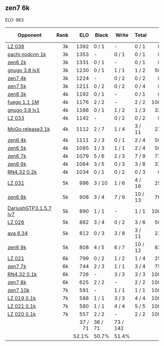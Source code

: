 ## zen7 6k ##

ELO: 963

Opponent | Rank | ELO | Black | Write | Total | Win rate
---------|-----:|----:|-------|-------|-------|-------:
[LZ 036](LZ%20036.md) | 3k | 1392 | 0 / 1 | - | 0 / 1 | 0.0%
[pachi nodcnn 1k](pachi%20nodcnn%201k.md) | 3k | 1353 | - | 0 / 1 | 0 / 1 | 0.0%
[zen6 2k](zen6%202k.md) | 3k | 1331 | 0 / 1 | - | 0 / 1 | 0.0%
[gnugo 3.8 lvX](gnugo%203.8%20lvX.md) | 3k | 1230 | 0 / 1 | 1 / 1 | 1 / 2 | 50.0%
[zen7 4k](zen7%204k.md) | 3k | 1224 | - | 0 / 2 | 0 / 2 | 0.0%
[zen7 5k](zen7%205k.md) | 3k | 1211 | 0 / 2 | 0 / 2 | 0 / 4 | 0.0%
[zen6 3k](zen6%203k.md) | 4k | 1192 | 0 / 1 | - | 0 / 1 | 0.0%
[fuego 1.1 1M](fuego%201.1%201M.md) | 4k | 1176 | 2 / 2 | - | 2 / 2 | 100.0%
[gnugo 3.8 lv1](gnugo%203.8%20lv1.md) | 4k | 1166 | 0 / 1 | 1 / 2 | 1 / 3 | 33.3%
[LZ 033](LZ%20033.md) | 4k | 1142 | - | 0 / 2 | 0 / 2 | 0.0%
[MoGo release3 1k](MoGo%20release3%201k.md) | 4k | 1112 | 2 / 7 | 1 / 4 | 3 / 11 | 27.3%
[zen6 4k](zen6%204k.md) | 4k | 1111 | 2 / 3 | 0 / 1 | 2 / 4 | 50.0%
[zen6 5k](zen6%205k.md) | 4k | 1095 | 1 / 3 | 1 / 1 | 2 / 4 | 50.0%
[zen6 7k](zen6%207k.md) | 4k | 1079 | 5 / 6 | 2 / 3 | 7 / 9 | 77.8%
[zen6 6k](zen6%206k.md) | 4k | 1064 | 3 / 5 | 0 / 3 | 3 / 8 | 37.5%
[RN4.32 0.2k](RN4.32%200.2k.md) | 4k | 1034 | 0 / 1 | 0 / 2 | 0 / 3 | 0.0%
[LZ 031](LZ%20031.md) | 5k | 996 | 3 / 10 | 1 / 6 | 4 / 16 | 25.0%
[zen6 8k](zen6%208k.md) | 5k | 908 | 3 / 4 | 7 / 9 | 10 / 13 | 76.9%
[DariushGTP3.1.5.7 lv7](DariushGTP3.1.5.7%20lv7.md) | 5k | 890 | 1 / 1 | - | 1 / 1 | 100.0%
[LZ 026](LZ%20026.md) | 5k | 862 | 3 / 4 | 0 / 2 | 3 / 6 | 50.0%
[aya 6.34](aya%206.34.md) | 5k | 812 | 0 / 3 | 3 / 8 | 3 / 11 | 27.3%
[zen6 9k](zen6%209k.md) | 5k | 808 | 4 / 5 | 6 / 7 | 10 / 12 | 83.3%
[LZ 021](LZ%20021.md) | 6k | 799 | 0 / 2 | 1 / 2 | 1 / 4 | 25.0%
[zen7 7k](zen7%207k.md) | 6k | 744 | 2 / 3 | 1 / 1 | 3 / 4 | 75.0%
[RN4.32 0.1k](RN4.32%200.1k.md) | 6k | 726 | - | 3 / 3 | 3 / 3 | 100.0%
[zen7 8k](zen7%208k.md) | 6k | 625 | 2 / 2 | - | 2 / 2 | 100.0%
[zen7 10k](zen7%2010k.md) | 7k | 591 | - | 1 / 1 | 1 / 1 | 100.0%
[LZ 019 0.1k](LZ%20019%200.1k.md) | 7k | 588 | 1 / 1 | 3 / 3 | 4 / 4 | 100.0%
[LZ 021 0.1k](LZ%20021%200.1k.md) | 7k | 580 | 1 / 1 | 4 / 4 | 5 / 5 | 100.0%
[LZ 020 0.1k](LZ%20020%200.1k.md) | 7k | 557 | 2 / 2 | - | 2 / 2 | 100.0%
 | | | 37 / 71 | 36 / 71 | 73 / 142 | 
 | | | 52.1% | 50.7% | 51.4% | 

